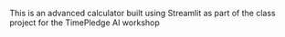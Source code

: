 This is an advanced calculator built using Streamlit as part of the class project for the TimePledge AI workshop

